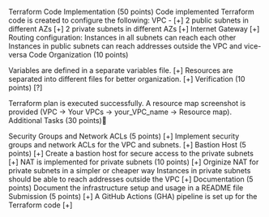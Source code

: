 Terraform Code Implementation (50 points)
Code implemented
Terraform code is created to configure the following:
VPC - [+]
2 public subnets in different AZs [+]
2 private subnets in different AZs [+]
Internet Gateway [+]
Routing configuration:
Instances in all subnets can reach each other
Instances in public subnets can reach addresses outside the VPC and vice-versa
Code Organization (10 points)

Variables are defined in a separate variables file. [+]
Resources are separated into different files for better organization. [+]
Verification (10 points) [?]

Terraform plan is executed successfully.
A resource map screenshot is provided (VPC -> Your VPCs -> your_VPC_name -> Resource map).
Additional Tasks (30 points)💫

Security Groups and Network ACLs (5 points) [+]
Implement security groups and network ACLs for the VPC and subnets. [+]
Bastion Host (5 points) [+]
Create a bastion host for secure access to the private subnets [+]
NAT is implemented for private subnets (10 points) [+]
Orginize NAT for private subnets in a simpler or cheaper way
Instances in private subnets should be able to reach addresses outside the VPC [+]
Documentation (5 points) 
Document the infrastructure setup and usage in a README file 
Submission (5 points) [+]
A GitHub Actions (GHA) pipeline is set up for the Terraform code [+]

